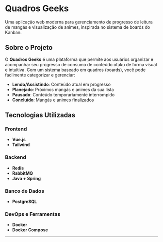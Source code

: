 # Quadros Geeks

Uma aplicação web moderna para gerenciamento de progresso de leitura de mangás e visualização de animes, inspirada no sistema de boards do Kanban.

## Sobre o Projeto

O **Quadros Geeks** é uma plataforma que permite aos usuários organizar e acompanhar seu progresso de consumo de conteúdo otaku de forma visual e intuitiva. Com um sistema baseado em quadros (boards), você pode facilmente categorizar e gerenciar:

- **Lendo/Assistindo**: Conteúdo atual em progresso
- **Planejado**: Próximos mangás e animes da sua lista
- **Pausado**: Conteúdo temporariamente interrompido
- **Concluído**: Mangás e animes finalizados

## Tecnologias Utilizadas

### Frontend
- **Vue.js**
- **Tailwind**

### Backend
- **Redis**
- **RabbitMQ**
- **Java + Spring**

### Banco de Dados
- **PostgreSQL**

### DevOps e Ferramentas
- **Docker**
- **Docker Compose**

---